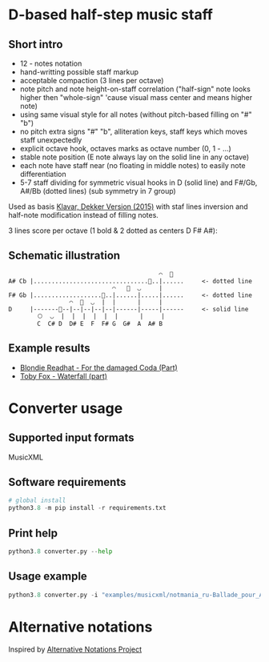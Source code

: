 # D-based half-step music staff
## Short intro
* 12 - notes notation
* hand-writting possible staff markup
* acceptable compaction (3 lines per octave)
* note pitch and note height-on-staff correlation ("half-sign" note looks higher then "whole-sign" 'cause visual mass center and means higher note)
* using same visual style for all notes (without pitch-based filling on "#" "b")
* no pitch extra signs "#" "b", alliteration keys, staff keys which moves staff unexpectedly
* explicit octave hook, octaves marks as octave number (0, 1 - ...)
* stable note position (E note always lay on the solid line in any octave)
* each note have staff near (no floating in middle notes) to easily note differentiation
* 5-7 staff dividing for symmetric visual hooks in D (solid line) and F#/Gb, A#/Bb (dotted lines) (sub symmetry in 7 group)


Used as basis [Klavar, Dekker Version (2015)](http://musicnotation.org/system/klavar-dekker-version-by-antoon-dekker/) 
with staf lines inversion and half-note modification instead of filling notes. 

3 lines score per octave (1 bold & 2 dotted as centers D F# A#): 

## Schematic illustration
```
                                          ◠  ⃝
A# Cb |................................⃝..|......     <- dotted line
                             ◠   ⃝  ◡     |
F# Gb |...................⃝..|......|.....|......     <- dotted line
                 ◠  ⃝  ◡  |  |      |     |
D     |-------⃝--|--|--|--|--|------|-----|------     <- solid line
        ⃝  ◡  |  |  |  |  |  |      |     |
        C  C# D  D# E  F  F# G  G#  A  A# B 
```

## Example results
* [Blondie Readhat - For the damaged Coda (Part)](./examples/results/ForTheDammagedCoda.pdf)
* [Toby Fox - Waterfall (part)](./examples/results/Waterfall.pdf)

# Converter usage
## Supported input formats
MusicXML

## Software requirements
```python
# global install
python3.8 -m pip install -r requirements.txt
```

## Print help
```python
python3.8 converter.py --help
```

## Usage example
```python 
python3.8 converter.py -i "examples/musicxml/notmania_ru-Ballade_pour_Adeline_.xml" --pdf "exhaust/Ballade_pour_Adeline.pdf" --keep-tmp -o "exhaust"
```

# Alternative notations
Inspired by [Alternative Notations Project](http://musicnotation.org/)
